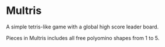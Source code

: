 # Multris
A simple tetris-like game with a global high score leader board.

Pieces in Multris includes all free polyomino shapes from 1 to 5.
